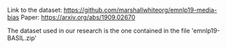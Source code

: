 Link to the dataset: https://github.com/marshallwhiteorg/emnlp19-media-bias
Paper: https://arxiv.org/abs/1909.02670

The dataset used in our research is the one contained in the file 'emnlp19-BASIL.zip' 
